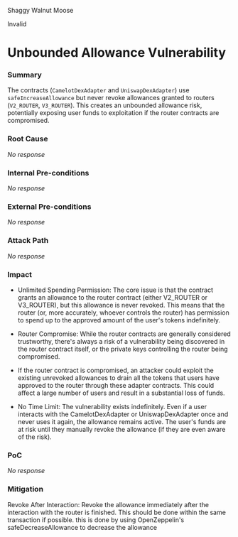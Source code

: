 Shaggy Walnut Moose

Invalid

# Unbounded Allowance Vulnerability

### Summary

The contracts (`CamelotDexAdapter` and `UniswapDexAdapter`) use `safeIncreaseAllowance` but never revoke allowances granted to routers (`V2_ROUTER`, `V3_ROUTER`). This creates an unbounded allowance risk, potentially exposing user funds to exploitation if the router contracts are compromised.


### Root Cause

_No response_

### Internal Pre-conditions

_No response_

### External Pre-conditions

_No response_

### Attack Path

_No response_

### Impact

* Unlimited Spending Permission: The core issue is that the contract grants an allowance to the router contract (either V2_ROUTER or V3_ROUTER), but this allowance is never revoked.  This means that the router (or, more accurately, whoever controls the router) has permission to spend up to the approved amount of the user's tokens indefinitely.

* Router Compromise:  While the router contracts are generally considered trustworthy, there's always a risk of a vulnerability being discovered in the router contract itself, or the private keys controlling the router being compromised.

* If the router contract is compromised, an attacker could exploit the existing unrevoked allowances to drain all the tokens that users have approved to the router through these adapter contracts.  This could affect a large number of users and result in a substantial loss of funds.

* No Time Limit:  The vulnerability exists indefinitely.  Even if a user interacts with the CamelotDexAdapter or UniswapDexAdapter once and never uses it again, the allowance remains active.  The user's funds are at risk until they manually revoke the allowance (if they are even aware of the risk).

### PoC

_No response_

### Mitigation

 Revoke After Interaction: Revoke the allowance immediately after the interaction with the router is finished.  This should be done within the same transaction if possible.  this is done by using  OpenZeppelin's safeDecreaseAllowance   to decrease the allowance

